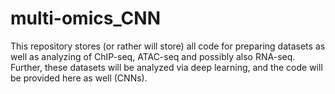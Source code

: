 # multi-omics_CNN
This repository stores (or rather will store) all code for preparing datasets as well as analyzing of ChIP-seq, ATAC-seq and possibly also RNA-seq. Further, these datasets will be analyzed via deep learning, and the code will be provided here as well (CNNs).
